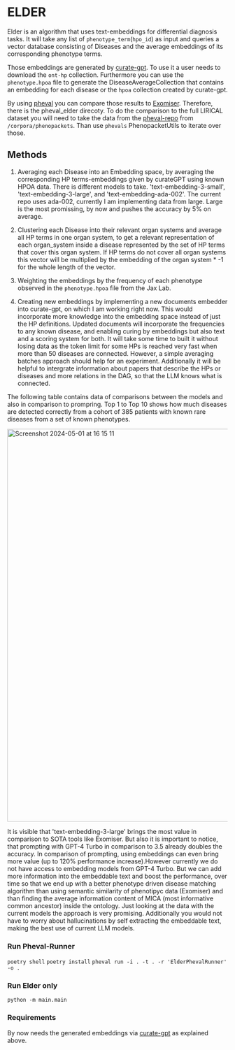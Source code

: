 
# ELDER
Elder is an algorithm that uses text-embeddings for differential diagnosis tasks. It will take any list of `phenotype_term`(`hpo_id`) as input and queries a vector database 
consisting of Diseases and the average embeddings of its corresponding phenotype terms.

Those embeddings are generated by [curate-gpt](https://github.com/monarch-initiative/curate-gpt). To use it a user needs to download the `ont-hp` collection.
Furthermore you can use the `phenotype.hpoa` file to generate the DiseaseAverageCollection that contains an embedding for each disease or the `hpoa` collection created by curate-gpt.

By using [pheval](https://github.com/monarch-initiative/pheval) you can compare those results to [Exomiser](https://github.com/exomiser/Exomiser). Therefore, there is the pheval_elder direcoty.
To do the comparison to the full LIRICAL dataset you will need to take the data from the [pheval-repo](https://github.com/monarch-initiative/pheval) from `/corpora/phenopackets`. Than use `phevals` PhenopacketUtils to iterate over those.

## Methods
1. Averaging each Disease into an Embedding space, by averaging the corresponding HP terms-embeddings given by curateGPT using known HPOA data.
There is different models to take. 'text-embedding-3-small', 'text-embedding-3-large', and 'text-embedding-ada-002'. The current repo uses ada-002, currently I am implementing data from large. Large is the most promissing, by now and pushes the accuracy by 5% on average.
     
3. Clustering each Disease into their relevant organ systems and average all HP terms in one organ system, to get a relevant representation of each organ_system inside a disease        represented by the set of HP terms that cover this organ system. If HP terms do not cover all organ systems this vector will be multiplied by the embedding of the organ system * -1 for the whole length of the vector.

4. Weighting the embeddings by the frequency of each phenotype observed in the `phenotype.hpoa` file from the Jax Lab.

5. Creating new embeddings by implementing a new documents embedder into curate-gpt, on which I am working right now. This would incorporate more knowledge into the embedding space instead of just the HP definitions. Updated documents will incorporate the frequencies to any known disease, and enabling curing by embeddings but also text and a scoring system for both. It will take some time to built it without losing data as the token limit for some HPs is reached  very fast when more than 50 diseases are connected. However, a simple averaging batches approach should help for an experiment. Additionally it will be helpful to intergrate information about papers that describe the HPs or diseases and more relations in the DAG, so that the LLM knows what is connected.

The following table contains data of comparisons between the models and also in comparison to prompring. Top 1 to Top 10 shows how much diseases are detected correctly from a cohort of 385 patients with known rare diseases from a set of known phenotypes.

<img width="899" alt="Screenshot 2024-05-01 at 16 15 11" src="https://github.com/iQuxLE/ELDER/assets/70138474/bab48b36-2fd6-4d6b-bdb1-2c0e4bba1a71">


It is visible that 'text-embedding-3-large' brings the most value in comparison to SOTA tools like Exomiser. But also it is important to notice, that prompting with GPT-4 Turbo in comparison to 3.5 already doubles the accuracy. In comparison of prompting, using embeddings can even bring more value (up to 120% performance increase).However currently we do not have access to embedding models from GPT-4 Turbo. But we can add more information into the embeddable text and boost the performance, over time so that we end up with a better phenotype driven disease matching algorithm than using semantic similarity of phenotipyc data (Exomiser) and than finding the average information content of MICA (most informative common ancestor) inside the ontology. Just looking at the data with the current models the approach is very promising. Additionally you would not have to worry about hallucinations by self extracting the embeddable text, making the best use of current LLM models.


### Run Pheval-Runner
`poetry shell`
`poetry install`
`pheval run -i . -t . -r 'ElderPhevalRunner' -o .`


### Run Elder only

`python -m main.main`


### Requirements
By now needs the generated embeddings via [curate-gpt](https://github.com/iQuxLE/curate-gpt) as explained above.
